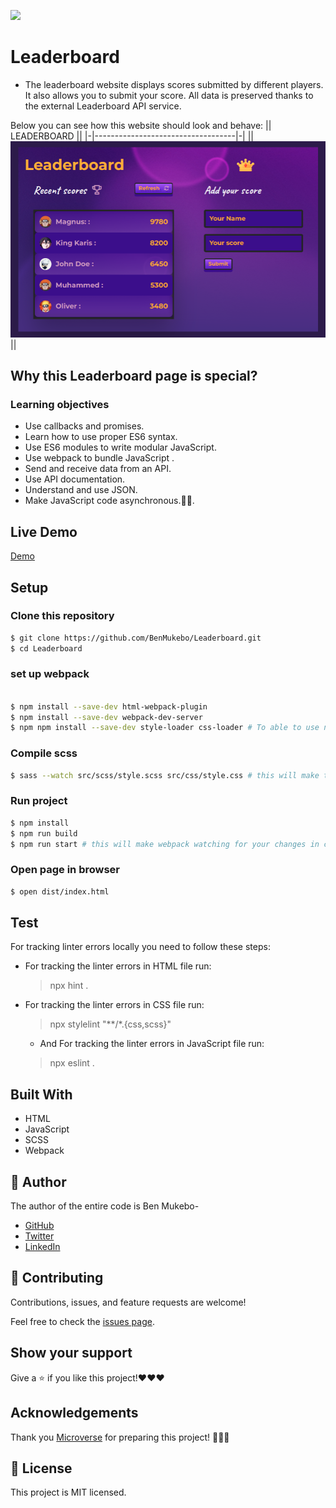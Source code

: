 ![](https://img.shields.io/badge/Microverse-blueviolet)

# Leaderboard

* The leaderboard website displays scores submitted by different players. It also allows you to submit your score. All data is preserved thanks to the external Leaderboard API service.

Below you can see how this website should look and behave:
||             LEADERBOARD           ||
|-|-----------------------------------|-|
||![screenshot](./src/img/screenhot1.png)||

## Why this Leaderboard page is special?

### Learning objectives

- Use callbacks and promises.
- Learn how to use proper ES6 syntax.
- Use ES6 modules to write modular JavaScript.
- Use webpack to bundle JavaScript .
- Send and receive data from an API.
- Use API documentation.
- Understand and use JSON.
- Make JavaScript code asynchronous.🐛🐛.
  
## Live Demo

[Demo](https://thirsty-montalcini-8d768c.netlify.app)


## Setup

### Clone this repository

```bash
$ git clone https://github.com/BenMukebo/Leaderboard.git
$ cd Leaderboard
```

### set up webpack

```bash

$ npm install --save-dev html-webpack-plugin  
$ npm install --save-dev webpack-dev-server
$ npm npm install --save-dev style-loader css-loader # To able to use npm run start for live reloading.
```


### Compile scss

```bash
$ sass --watch src/scss/style.scss src/css/style.css # this will make to automatically compile scss code in css.
```

### Run project

```bash
$ npm install
$ npm run build
$ npm run start # this will make webpack watching for your changes in code.
```

### Open page in browser
```bash
$ open dist/index.html
```
## Test

For tracking linter errors locally you need to follow these steps:

- For tracking the linter errors in HTML file run:
  > npx hint .

- For tracking the linter errors in CSS file run:
  > npx stylelint "**/*.{css,scss}"

  - And For tracking the linter errors in JavaScript file run:
  > npx eslint .


## Built With

- HTML
- JavaScript
- SCSS
- Webpack


## 👤 Author

The author of the entire code is Ben Mukebo-

- [GitHub](https://github.com/BenMukebo)
- [Twitter](https://twitter.com/BenMukebo)
- [LinkedIn](https://www.linkedin.com/in/kasongo-mukebo-ben-591720205/)


## 🤝 Contributing

Contributions, issues, and feature requests are welcome!

Feel free to check the [issues page](https://github.com/BenMukebo/Leaderboard/issues).

## Show your support

Give a ⭐️ if you like this project!❤️❤️❤️

## Acknowledgements

Thank you [Microverse](https://img.shields.io/badge/Microverse-blueviolet) for preparing this project! 👏👏👏


## 📝 License

This project is MIT licensed.